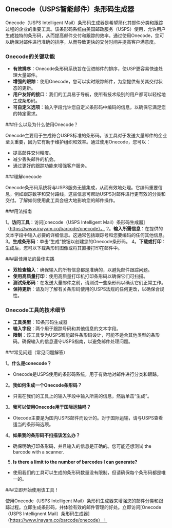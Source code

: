 ## Onecode（USPS智能邮件）条形码生成器

Onecode（USPS Intelligent Mail）条形码生成器是希望简化其邮件分类和跟踪过程的企业的重要工具。该条形码系统由美国邮政服务（USPS）使用，允许用户生成独特的条形码，从而提高邮件交付和跟踪的效率。通过使用Onecode，您可以确保对邮件进行准确的排序，从而导致更快的交付时间并提高客户满意度。

### Onecode的关键功能

-  **有效排序**：Onecode条形码系统旨在促进邮件的排序，使USP更容易快速处理大量邮件。
-  **增强的跟踪**：使用Onecode，您可以实时跟踪邮件，为您提供有关其交付状态的更新。
-  **用户友好的接口**：我们的工具易于导航，使所有技术级别的用户都可以轻松地生成条形码。
-  **可自定义选项**：输入字段允许您自定义条形码中编码的信息，以确保它满足您的特定需求。

###什么以及为什么使用Onecode？

Onecode主要用于生成符合USPS标准的条形码。该工具对于发送大量邮件的企业至关重要，因为它有助于维护组织和效率。通过使用Onecode，您可以：

- 提高邮件交付精度。
- 减少丢失邮件的机会。
- 通过更好的跟踪功能来增强客户服务。

###理解onecode

Onecode条形码系统将与USPS服务无缝集成，从而有效地处理。它编码重要信息，例如跟踪数字和交付路线，这些信息可帮助USPS对邮件进行更有效的分类和交付。了解如何使用此工具会极大地影响您的邮件操作。

###用法指南

1。**访问工具**：访问[onecode（USPS Intelligent Mail）条形码生成器]（https://www.inayam.co/barcode/onecode）。
2。**输入所需信息**：在提供的文本字段中输入必要的详细信息。这通常包括跟踪号和您要编码的任何其他信息。
3。**生成条形码**：单击“生成”按钮以创建您的Onecode条形码。
4。**下载或打印**：生成后，您可以下载条形码图像或将其直接打印在邮件中。

###最佳用法的最佳实践

-  **双检查输入**：确保输入的所有信息都是准确的，以避免邮件跟踪问题。
-  **使用高质量打印**：使用高质量打印机打印条形码以确保它们可扫描。
-  **测试条形码**：在发送大量邮件之前，请测试一些条形码以确认它们正常工作。
-  **保持更新**：请及时了解有关条形码使用的USPS法规的任何更改，以确保合规性。

### Onecode工具的技术细节

-  **工具类型**：1D条形码生成器
-  **输入字段**：两个用于跟踪号码和其他信息的文本字段。
-  **限制**：该工具专为USPS智能邮件条形码设计，可能不适合其他类型的条形码。确保输入的信息遵守USPS指南，以避免邮件处理问题。

###常见问题（常见问题解答）

1。**什么是conecode？**
-  Onecode是USPS使用的条形码系统，用于有效地对邮件进行分类和跟踪。

2。**我如何生成一个Onecode条形码？**
- 只需在我们的工具上的输入字段中输入所需的信息，然后单击“生成”。

3。**我可以使用Onecode用于国际运输吗？**
-  Otecode主要是为国内USPS邮件而设计的。对于国际运输，请与USPS查看适当的条形码选项。

4。**如果我的条形码不扫描该怎么办？**
- 确保明确打印条形码，并且输入的信息是正确的。您可能还想测试 the barcode with a scanner.

5. **Is there a limit to the number of barcodes I can generate?**
- 使用我们的工具可以生成的条形码数量没有限制，但请确保每个条形码都是唯一的。

###立即开始使用该工具！

使用Onecode（USPS Intelligent Mail）条形码生成器来增强您的邮件分类和跟踪过程。立即生成条形码，并体验有效的邮件管理的好处。立即访问[Onecode（USPS Intellignent Mail）条形码生成器]（https://www.inayam.co/barcode/onecode）！
